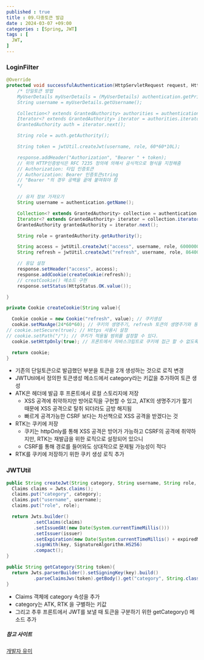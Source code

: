 ```yaml
---
published : true
title : 09.다중토큰 발급
date : 2024-03-07 +09:00
categories : [Spring, JWT]
tags : [
  JWT,
]
---
```

<!-- ![](/assets/img/Spring/aaaa.png){:style="border:1px solid #eaeaea; border-radius: 7px; padding: 0px;" } -->
<!-- ![](/assets/img/Security/1.png){:style="width:1000px"} -->

### LoginFilter

```java
@Override
protected void successfulAuthentication(HttpServletRequest request, HttpServletResponse response, FilterChain chain, Authentication authentication) throws IOException, ServletException {
    /* 단일토큰 방법
    MyUserDetails myUserDetails = (MyUserDetails) authentication.getPrincipal();
    String username = myUserDetails.getUsername();

    Collection<? extends GrantedAuthority> authorities = authentication.getAuthorities();
    Iterator<? extends GrantedAuthority> iterator = authorities.iterator();
    GrantedAuthority auth = iterator.next();

    String role = auth.getAuthority();

    String token = jwtUtil.createJwt(username, role, 60*60*10L);

    response.addHeader("Authorization", "Bearer " + token);
    // 위의 HTTP인증방식은 RFC 7235 정의에 의해서 공식적으로 형식을 지정해줌
    // Authorization: 타입 인증토큰
    // Authorization: Bearer 인증토큰string
    // "Bearer "의 경우 공백을 끝에 붙여줘야 함
    */

    // 유저 정보 가져오기
    String username = authentication.getName();

    Collection<? extends GrantedAuthority> collection = authentication.getAuthorities();
    Iterator<? extends GrantedAuthority> iterator = collection.iterator();
    GrantedAuthority grantedAuthority = iterator.next();

    String role = grantedAuthority.getAuthority();

    String access = jwtUtil.createJwt("access", username, role, 6000000L);
    String refresh = jwtUtil.createJwt("refresh", username, role, 86400000L);

    // 응답 설정
    response.setHeader("access", access);
    response.addCookie(createCookie(refresh));
    // creatCookie() 메소드 구현
    response.setStatus(HttpStatus.OK.value());

}

private Cookie createCookie(String value){

  Cookie cookie = new Cookie("refresh", value); // 쿠키생성
  cookie.setMaxAge(24*60*60); // 쿠키의 생명주기, refresh 토큰의 생명주기와 동일하게 넣기
// cookie.setSecure(true); // Https 사용시 설정
// cookie.setPath("/"); // 쿠키가 적용될 범위를 설정할 수 있다.
  cookie.setHttpOnly(true); // 프론트에서 자바스크립트로 쿠키에 접근 할 수 없도록 설정

  return cookie;
}
```

- 기존의 단일토큰으로 발급했던 부분을 토큰을 2개 생성하는 것으로 로직 변경
- JWTUtil에서 정의한 토큰생성 메소드에서 category라는 키값을 추가하여 토큰 생성
- ATK은 헤더에 발급 후 프론트에서 로컬 스토리지에 저장 
  - XSS 공격에 취약하지만 방어로직을 구현할 수 있고, ATK의 생명주기가 짧기 때문에 XSS 공격으로 탈취 되더라도 금방 해지됨
  - 빠르게 공격가능한 CSRF 보다는 차선책으로 XSS 공격을 받겠다는 것
- RTK는 쿠키에 저장
  - 쿠키는 httpOnly를 통해 XSS 공격은 방어가 가능하고 CSRF의 공격에 취약하지만, RTK는 재발급을 위한 로직으로 설정되어 있으니
  - CSRF를 통해 경로를 들어와도 상대적으로 문제될 가능성이 적다
- RTK를 쿠키에 저장하기 위한 쿠키 생성 로직 추가

### JWTUtil

```java
public String createJwt(String category, String username, String role, Long expiredMs){
  Claims claims = Jwts.claims();
  claims.put("category", category);
  claims.put("username", username);
  claims.put("role", role);

  return Jwts.builder()
          .setClaims(claims)
          .setIssuedAt(new Date(System.currentTimeMillis()))
          .setIssuer(issuer)
          .setExpiration(new Date(System.currentTimeMillis() + expiredMs))
          .signWith(key, SignatureAlgorithm.HS256)
          .compact();
}

public String getCategory(String token){
  return Jwts.parserBuilder().setSigningKey(key).build()
          .parseClaimsJws(token).getBody().get("category", String.class);
}
```

- Claims 객체에 category 속성을 추가
- category는 ATK, RTK 을 구별하는 키값
- 그리고 추후 프론트에서 JWT를 보낼 때 토큰을 구분하기 위한 getCategory() 메소드 추가

##### 참고 사이트
<a href="https://substantial-park-a17.notion.site/JWT-c0bc9713fc284858ac5b7b69a2403893">개발자 유미</a>
